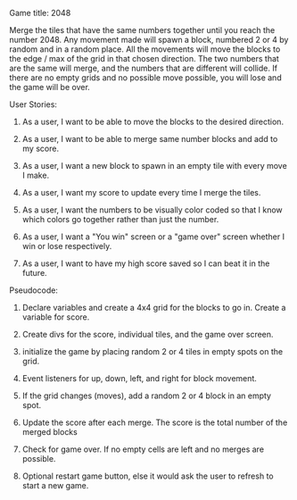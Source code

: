 Game title: 2048

Merge the tiles that have the same numbers together until you reach the number 2048. Any movement made will spawn a block, numbered 2 or 4 by random and in a random place. All the movements will move the blocks to the edge / max of the grid in that chosen direction. The two numbers that are the same will merge, and the numbers that are different will collide. If there are no empty grids and no possible move possible, you will lose and the game will be over.

User Stories:
1. As a user, I want to be able to move the blocks to the desired direction.

2. As a user, I want to be able to merge same number blocks and add to my score. 

3. As a user, I want a new block to spawn in an empty tile with every move I make. 

4. As a user, I want my score to update every time I merge the tiles. 

5. As a user, I want the numbers to be visually color coded so that I know which colors go together rather than just the number. 

6. As a user, I want a "You win" screen or a "game over" screen whether I win or lose respectively. 

7. As a user, I want to have my high score saved so I can beat it in the future. 

Pseudocode: 

1. Declare variables and create a 4x4 grid for the blocks to go in. Create a variable for score. 

2. Create divs for the score, individual tiles, and the game over screen.

3. initialize the game by placing random 2 or 4 tiles in empty spots on the grid. 

4. Event listeners for up, down, left, and 
right for block movement.

5. If the grid changes (moves), add a random 2 or 4 block in an empty spot. 
 
6. Update the score after each merge. The score is the total number of the merged blocks

7. Check for game over. If no empty cells are left and no merges are possible. 

8. Optional restart game button, else it would ask the user to refresh to start a new game. 